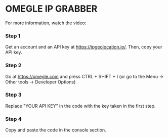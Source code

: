 # **OMEGLE IP GRABBER** 
For more information, watch the video:

### **Step 1**
 Get an account and an API key at https://ipgeolocation.io/. Then, copy your API key.
### **Step 2**
 Go at https://omegle.com and press CTRL + SHIFT + I (or go to the Menu -> Other tools -> Developer Options)
### **Step 3**
 Replace "YOUR API KEY" in the code with the key taken in the first step.
### **Step 4** 
 Copy and paste the code in the console section.
